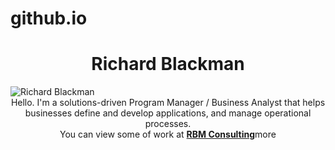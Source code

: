 # github.io
<h1 align="center">Richard Blackman</h1>
<img src="/rich-blackman/github.io/assets/img/RBlackman_pic.jpg" alt="Richard Blackman">
<div align="center">Hello. I'm a solutions-driven Program Manager / Business Analyst that helps businesses define and develop applications, and manage operational processes.<br>You can view some of work at <a href="https://github.com/rich-blackman/github.io" target="_blank"><b>RBM Consulting</b></a>more </div>
